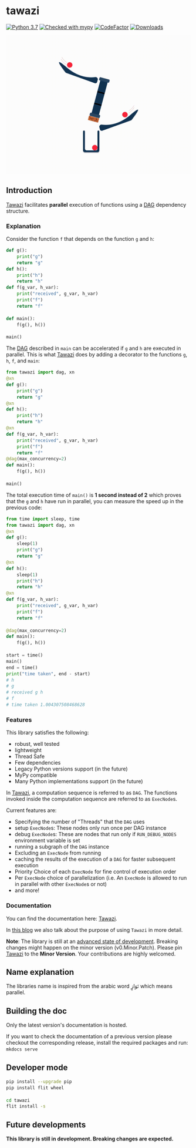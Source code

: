 # tawazi
<!--Python badges -->
[![Python 3.7](https://img.shields.io/badge/python-3.7%20|%203.8%20|%203.9%20|%203.10%20|%203.11%20|%203.12-blue.svg)](https://www.python.org/)
[![Checked with mypy](http://www.mypy-lang.org/static/mypy_badge.svg)](http://mypy-lang.org/)
[![CodeFactor](https://www.codefactor.io/repository/github/mindee/tawazi/badge)](https://www.codefactor.io/repository/github/mindee/tawazi)
[![Downloads](https://img.shields.io/pypi/dm/tawazi)](https://pypi.org/project/tawazi/)

<!--Tawazi Badge-->
![Tawazi GIF](documentation/tawazi_GIF.gif)

## Introduction

<!-- TODO: put a link explaining what a DAG is-->

<!-- TODO: document that if you want to run DAG in a sync context, the DAG should be sync, if you want to run it in a async context, the DAG should be async-->

[Tawazi](https://pypi.org/project/tawazi/) facilitates **parallel** execution of functions using a [DAG](https://en.wikipedia.org/wiki/Directed_acyclic_graph) dependency structure.

### Explanation

Consider the function `f` that depends on the function `g` and `h`:
```python
def g():
    print("g")
    return "g"
def h():
    print("h")
    return "h"
def f(g_var, h_var):
    print("received", g_var, h_var)
    print("f")
    return "f"

def main():
    f(g(), h())

main()
```
The [DAG](https://en.wikipedia.org/wiki/Directed_acyclic_graph) described in `main` can be accelerated if `g` and `h` are executed in parallel. This is what [Tawazi](https://pypi.org/project/tawazi/) does by adding a decorator to the functions `g`, `h`, `f`, and `main`:

```python
from tawazi import dag, xn
@xn
def g():
    print("g")
    return "g"
@xn
def h():
    print("h")
    return "h"
@xn
def f(g_var, h_var):
    print("received", g_var, h_var)
    print("f")
    return "f"
@dag(max_concurrency=2)
def main():
    f(g(), h())

main()
```
The total execution time of `main()` is **1 second instead of 2** which proves that the `g` and `h` have run in parallel, you can measure the speed up in the previous code:
```python
from time import sleep, time
from tawazi import dag, xn
@xn
def g():
    sleep(1)
    print("g")
    return "g"
@xn
def h():
    sleep(1)
    print("h")
    return "h"
@xn
def f(g_var, h_var):
    print("received", g_var, h_var)
    print("f")
    return "f"

@dag(max_concurrency=2)
def main():
    f(g(), h())

start = time()
main()
end = time()
print("time taken", end - start)
# h
# g
# received g h
# f
# time taken 1.004307508468628
```

### Features

This library satisfies the following:
* robust, well tested
* lightweight
* Thread Safe
* Few dependencies
* Legacy Python versions support (in the future)
* MyPy compatible
* Many Python implementations support (in the future)

In [Tawazi](https://pypi.org/project/tawazi/), a computation sequence is referred to as `DAG`. The functions invoked inside the computation sequence are referred to as `ExecNode`s.

Current features are:
* Specifying the number of "Threads" that the `DAG` uses
* setup `ExecNode`s: These nodes only run once per DAG instance
* debug `ExecNode`s: These are nodes that run only if `RUN_DEBUG_NODES` environment variable is set
* running a subgraph of the `DAG` instance
* Excluding an `ExecNode` from running
* caching the results of the execution of a `DAG` for faster subsequent execution
* Priority Choice of each `ExecNode` for fine control of execution order
* Per `ExecNode` choice of parallelization (i.e. An `ExecNode` is allowed to run in parallel with other `ExecNode`s or not)
* and more!

### Documentation
You can find the documentation here: [Tawazi](https://mindee.github.io/tawazi/).

In [this blog](https://blog.mindee.com/directed-acyclic-graph-dag-scheduler-library/) we also talk about the purpose of using `Tawazi` in more detail.

**Note**: The library is still at an [advanced state of development](#future-developments). Breaking changes might happen on the minor version (v0.Minor.Patch). Please pin [Tawazi](https://pypi.org/project/tawazi/) to the __Minor Version__. Your contributions are highly welcomed.

## Name explanation
The libraries name is inspired from the arabic word تَوَازٍ which means parallel.

## Building the doc
Only the latest version's documentation is hosted. 

If you want to check the documentation of a previous version please checkout the corresponding release, install the required packages and run: `mkdocs serve`


## Developer mode
```sh
pip install --upgrade pip
pip install flit wheel

cd tawazi
flit install -s
```

## Future developments
__This library is still in development. Breaking changes are expected.__
